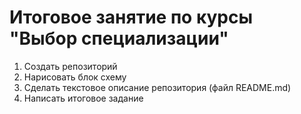 # Итоговое занятие по курсы "Выбор специализации"
1. Создать репозиторий
2. Нарисовать блок схему
3. Сделать текстовое описание репозитория (файл README.md)
4. Написать итоговое задание

